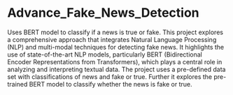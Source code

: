 # Advance_Fake_News_Detection
Uses BERT model to classify if a news is true or fake.
This project explores a comprehensive approach that integrates Natural Language Processing (NLP) and multi-modal techniques for detecting fake news. 
It highlights the use of state-of-the-art NLP models, particularly BERT (Bidirectional Encoder Representations from Transformers), which plays a central role in analyzing 
and interpreting textual data.
The project uses a pre-defined data set with classifications of news and fake or true.
Further it explores the pre-trained BERT model to classify whether the news is fake or true.
